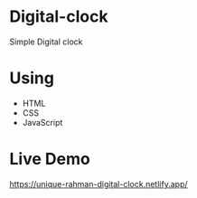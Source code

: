 # Digital-clock
   Simple Digital clock

# Using
  * HTML
  * CSS
  * JavaScript
  
# Live Demo
   https://unique-rahman-digital-clock.netlify.app/
